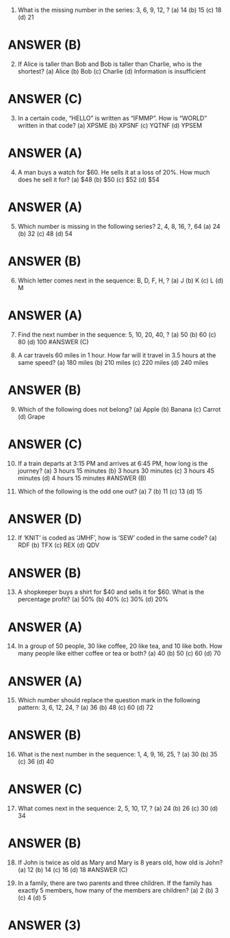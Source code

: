 1. What is the missing number in the series: 3, 6, 9, 12, ?
(a) 14 (b) 15 (c) 18 (d) 21
# ANSWER (B)

2. If Alice is taller than Bob and Bob is taller than Charlie, who is the shortest?
(a) Alice (b) Bob (c) Charlie (d) Information is insufficient
 # ANSWER (C)

3. In a certain code, “HELLO” is written as “IFMMP”. How is “WORLD” written in that code?
(a) XPSME (b) XPSNF (c) YQTNF (d) YPSEM
# ANSWER (A)

4. A man buys a watch for $60. He sells it at a loss of 20%. How much does he sell it for?
(a) $48 (b) $50 (c) $52 (d) $54
# ANSWER (A)

5. Which number is missing in the following series? 2, 4, 8, 16, ?, 64
(a) 24 (b) 32 (c) 48 (d) 54
# ANSWER (B)

6. Which letter comes next in the sequence: B, D, F, H, ?
(a) J (b) K (c) L (d) M
# ANSWER (A)

7. Find the next number in the sequence: 5, 10, 20, 40, ?
(a) 50 (b) 60 (c) 80 (d) 100
#ANSWER (C)

8. A car travels 60 miles in 1 hour. How far will it travel in 3.5 hours at the same speed?
(a) 180 miles (b) 210 miles (c) 220 miles (d) 240 miles
# ANSWER (B)

9. Which of the following does not belong?
(a) Apple (b) Banana (c) Carrot (d) Grape
# ANSWER (C)

10. If a train departs at 3:15 PM and arrives at 6:45 PM, how long is the journey?
(a) 3 hours 15 minutes (b) 3 hours 30 minutes (c) 3 hours 45 minutes (d) 4 hours 15 minutes
#ANSWER (B)

11. Which of the following is the odd one out?
(a) 7 (b) 11 (c) 13 (d) 15
# ANSWER (D)

12. If ‘KNIT’ is coded as ‘JMHF’, how is ‘SEW’ coded in the same code?
(a) RDF (b) TFX (c) REX (d) QDV
# ANSWER (B)

13. A shopkeeper buys a shirt for $40 and sells it for $60. What is the percentage profit?
(a) 50% (b) 40% (c) 30% (d) 20%
# ANSWER (A)

14. In a group of 50 people, 30 like coffee, 20 like tea, and 10 like both. How many people like either coffee or tea or both?
(a) 40 (b) 50 (c) 60 (d) 70
# ANSWER (A)

15. Which number should replace the question mark in the following pattern: 3, 6, 12, 24, ?
(a) 36 (b) 48 (c) 60 (d) 72
# ANSWER (B)

16. What is the next number in the sequence: 1, 4, 9, 16, 25, ?
(a) 30 (b) 35 (c) 36 (d) 40
# ANSWER (C)

17. What comes next in the sequence: 2, 5, 10, 17, ?
(a) 24 (b) 26 (c) 30 (d) 34
# ANSWER (B)

18. If John is twice as old as Mary and Mary is 8 years old, how old is John?
(a) 12 (b) 14 (c) 16 (d) 18
#ANSWER (C)

19. In a family, there are two parents and three children. If the family has exactly 5 members, how many of the members are children?
(a) 2 (b) 3 (c) 4 (d) 5
# ANSWER (3)